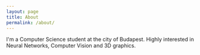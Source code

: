 ```yaml
---
layout: page
title: About
permalink: /about/
---
```


I'm a Computer Science student at the city of Budapest.  Highly interested in Neural Networks, Computer Vision and 3D graphics.
